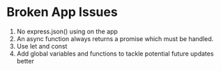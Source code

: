 # Broken App Issues


1. No express.json() using on the app
2. An async function always returns a promise which must be handled. 
3. Use let and const 
3. Add global variables and functions to tackle potential future updates better